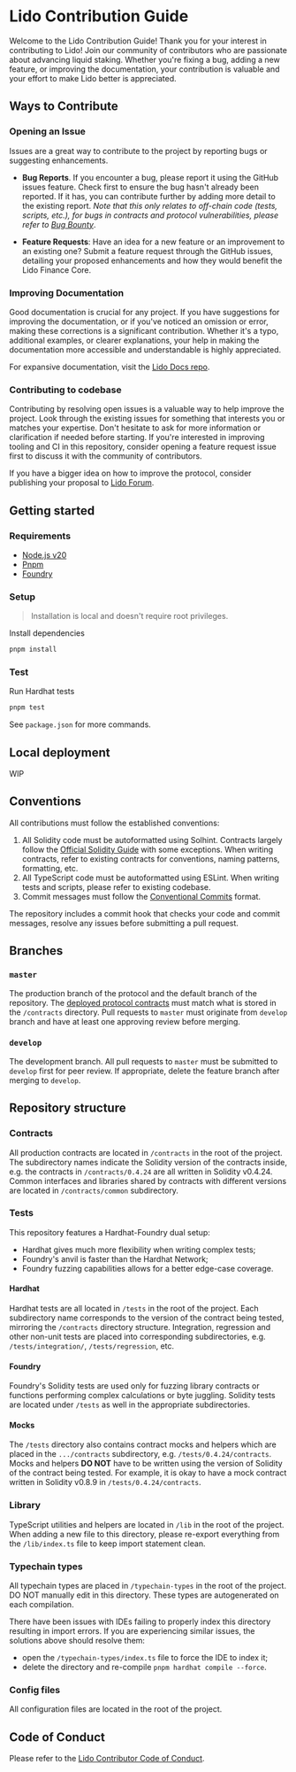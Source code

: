 # Lido Contribution Guide

Welcome to the Lido Contribution Guide! Thank you for your interest in contributing to Lido! Join our community of contributors who are passionate about advancing liquid staking. Whether you're fixing a bug, adding a new feature, or improving the documentation, your contribution is valuable and your effort to make Lido better is appreciated.

## Ways to Contribute

### Opening an Issue

Issues are a great way to contribute to the project by reporting bugs or suggesting enhancements.

- **Bug Reports**. If you encounter a bug, please report it using the GitHub issues feature. Check first to ensure the bug hasn't already been reported. If it has, you can contribute further by adding more detail to the existing report. _Note that this only relates to off-chain code (tests, scripts, etc.), for bugs in contracts and protocol vulnerabilities, please refer to [Bug Bounty](/README.md#bug-bounty)_.

- **Feature Requests**: Have an idea for a new feature or an improvement to an existing one? Submit a feature request through the GitHub issues, detailing your proposed enhancements and how they would benefit the Lido Finance Core.

### Improving Documentation

Good documentation is crucial for any project. If you have suggestions for improving the documentation, or if you've noticed an omission or error, making these corrections is a significant contribution. Whether it's a typo, additional examples, or clearer explanations, your help in making the documentation more accessible and understandable is highly appreciated.

For expansive documentation, visit the [Lido Docs repo](https://github.com/lidofinance/docs).

### Contributing to codebase

Contributing by resolving open issues is a valuable way to help improve the project. Look through the existing issues for something that interests you or matches your expertise. Don't hesitate to ask for more information or clarification if needed before starting. If you're interested in improving tooling and CI in this repository, consider opening a feature request issue first to discuss it with the community of contributors.

If you have a bigger idea on how to improve the protocol, consider publishing your proposal to [Lido Forum](https://research.lido.fi/).

## Getting started

### Requirements

- [Node.js v20](https://nodejs.org/en)
- [Pnpm](https://pnpm.io/)
- [Foundry](https://book.getfoundry.sh/)

### Setup

> Installation is local and doesn't require root privileges.

Install dependencies

```bash
pnpm install
```

### Test

Run Hardhat tests

```bash
pnpm test
```

See `package.json` for more commands.

## Local deployment

WIP

## Conventions

All contributions must follow the established conventions:

1. All Solidity code must be autoformatted using Solhint. Contracts largely follow the [Official Solidity Guide](https://docs.soliditylang.org/en/latest/style-guide.html) with some exceptions. When writing contracts, refer to existing contracts for conventions, naming patterns, formatting, etc.
2. All TypeScript code must be autoformatted using ESLint. When writing tests and scripts, please refer to existing codebase.
3. Commit messages must follow the [Conventional Commits](https://www.conventionalcommits.org/en/v1.0.0/) format.

The repository includes a commit hook that checks your code and commit messages, resolve any issues before submitting a pull request.

## Branches

### `master`

The production branch of the protocol and the default branch of the repository. The [deployed protocol contracts](https://docs.lido.fi/deployed-contracts/) must match what is stored in the `/contracts` directory. Pull requests to `master` must originate from `develop` branch and have at least one approving review before merging.

### `develop`

The development branch. All pull requests to `master` must be submitted to `develop` first for peer review. If appropriate, delete the feature branch after merging to `develop`.

## Repository structure

### Contracts

All production contracts are located in `/contracts` in the root of the project. The subdirectory names indicate the Solidity version of the contracts inside, e.g. the contracts in `/contracts/0.4.24` are all written in Solidity v0.4.24. Common interfaces and libraries shared by contracts with different versions are located in `/contracts/common` subdirectory.

### Tests

This repository features a Hardhat-Foundry dual setup:

- Hardhat gives much more flexibility when writing complex tests;
- Foundry's anvil is faster than the Hardhat Network;
- Foundry fuzzing capabilities allows for a better edge-case coverage.

#### Hardhat

Hardhat tests are all located in `/tests` in the root of the project. Each subdirectory name corresponds to the version of the contract being tested, mirroring the `/contracts` directory structure. Integration, regression and other non-unit tests are placed into corresponding subdirectories, e.g. `/tests/integration/`, `/tests/regression`, etc.

#### Foundry

Foundry's Solidity tests are used only for fuzzing library contracts or functions performing complex calculations or byte juggling. Solidity tests are located under `/tests` as well in the appropriate subdirectories.

#### Mocks

The `/tests` directory also contains contract mocks and helpers which are placed in the `.../contracts` subdirectory, e.g. `/tests/0.4.24/contracts`. Mocks and helpers **DO NOT** have to be written using the version of Solidity of the contract being tested. For example, it is okay to have a mock contract written in Solidity v0.8.9 in `/tests/0.4.24/contracts`.

### Library

TypeScript utilities and helpers are located in `/lib` in the root of the project. When adding a new file to this directory, please re-export everything from the `/lib/index.ts` file to keep import statement clean.

### Typechain types

All typechain types are placed in `/typechain-types` in the root of the project. DO NOT manually edit in this directory. These types are autogenerated on each compilation.

There have been issues with IDEs failing to properly index this directory resulting in import errors. If you are experiencing similar issues, the solutions above should resolve them:

- open the `/typechain-types/index.ts` file to force the IDE to index it;
- delete the directory and re-compile `pnpm hardhat compile --force`.

### Config files

All configuration files are located in the root of the project.

## Code of Conduct

Please refer to the [Lido Contributor Code of Conduct](/CODE_OF_CONDUCT.md).
